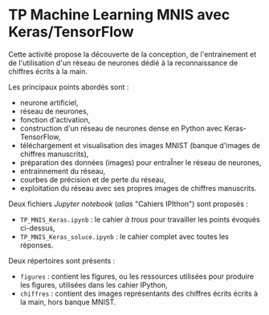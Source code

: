 # TP Machine Learning MNIS avec Keras/TensorFlow

Cette activité propose la découverte de la conception, de l'entrainement et de l'utilisation d'un réseau de neurones dédié à la reconnaissance de chiffres écrits à la main.

Les principaux points abordés sont :
- neurone artificiel,
- réseau de neurones,
- fonction d'activation,
- construction d'un réseau de neurones dense en Python avec Keras-TensorFlow,
- téléchargement et visualisation des images MNIST (banque d'images de chiffres manuscrits),
- préparation des données (images) pour entraÎner le réseau de neurones,
- entrainnement du réseau,
- courbes de précision et de perte du réseau,
- exploitation du réseau avec ses propres images de chiffres manuscrits.

Deux fichiers *Jupyter notebook* (*alias* "Cahiers IPIthon") sont proposés :
- `TP_MNIS_Keras.ipynb` : le cahier *à trous* pour travailler les points évoqués ci-dessus,
- `TP_MNIS_Keras_soluce.ipynb` : le cahier complet avec toutes les réponses.

Deux répertoires sont présents :
- `figures` : contient les figures, ou les ressources utilisées pour produire les figures, utilisées dans les cahier IPython,
- `chiffres` : contient des images représentants des chiffres écrits écrits à la main, hors banque MNIST.
